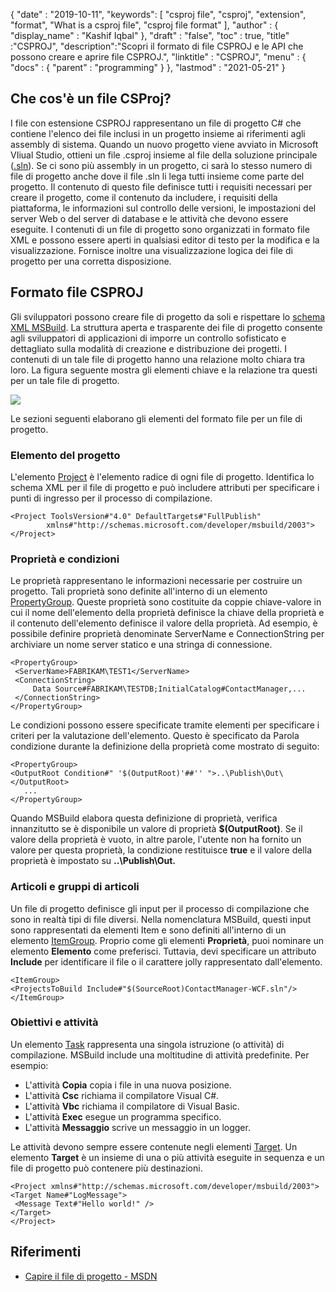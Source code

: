 {
  "date" : "2019-10-11",
  "keywords": [ "csproj file", "csproj", "extension", "format", "What is a csproj file", "csproj file format" ],
  "author" : {
    "display_name" : "Kashif Iqbal"
},
  "draft" : "false",
  "toc" : true,
  "title" :"CSPROJ",
  "description":"Scopri il formato di file CSPROJ e le API che possono creare e aprire file CSPROJ.",
  "linktitle" : "CSPROJ",
  "menu" : {
    "docs" : {
      "parent" : "programming"
}
},
  "lastmod" : "2021-05-21"
}

## Che cos'è un file CSProj?
I file con estensione CSPROJ rappresentano un file di progetto C# che contiene l'elenco dei file inclusi in un progetto insieme ai riferimenti agli assembly di sistema. Quando un nuovo progetto viene avviato in Microsoft VIiual Studio, ottieni un file .csproj insieme al file della soluzione principale ([.sln](/it/programming/sln/)). Se ci sono più assembly in un progetto, ci sarà lo stesso numero di file di progetto anche dove il file .sln li lega tutti insieme come parte del progetto. Il contenuto di questo file definisce tutti i requisiti necessari per creare il progetto, come il contenuto da includere, i requisiti della piattaforma, le informazioni sul controllo delle versioni, le impostazioni del server Web o del server di database e le attività che devono essere eseguite. I contenuti di un file di progetto sono organizzati in formato file XML e possono essere aperti in qualsiasi editor di testo per la modifica e la visualizzazione. Fornisce inoltre una visualizzazione logica dei file di progetto per una corretta disposizione.

## Formato file CSPROJ #

Gli sviluppatori possono creare file di progetto da soli e rispettare lo [schema XML MSBuild](https://msdn.microsoft.com/library/5dy88c2e.aspx). La struttura aperta e trasparente dei file di progetto consente agli sviluppatori di applicazioni di imporre un controllo sofisticato e dettagliato sulla modalità di creazione e distribuzione dei progetti. I contenuti di un tale file di progetto hanno una relazione molto chiara tra loro. La figura seguente mostra gli elementi chiave e la relazione tra questi per un tale file di progetto.

![](https://learn.microsoft.com/en-us/aspnet/web-forms/overview/deployment/web-deployment-in-the-enterprise/understanding-the-project-file/_static/image2.png)

Le sezioni seguenti elaborano gli elementi del formato file per un file di progetto.

### Elemento del progetto ###

L'elemento [Project](https://msdn.microsoft.com/library/bcxfsh87.aspx) è l'elemento radice di ogni file di progetto. Identifica lo schema XML per il file di progetto e può includere attributi per specificare i punti di ingresso per il processo di compilazione.

```
<Project ToolsVersion#"4.0" DefaultTargets#"FullPublish"
        xmlns#"http://schemas.microsoft.com/developer/msbuild/2003">
</Project>
```

### Proprietà e condizioni

Le proprietà rappresentano le informazioni necessarie per costruire un progetto. Tali proprietà sono definite all'interno di un elemento [PropertyGroup](https://msdn.microsoft.com/library/t4w159bs.aspx). Queste proprietà sono costituite da coppie chiave-valore in cui il nome dell'elemento della proprietà definisce la chiave della proprietà e il contenuto dell'elemento definisce il valore della proprietà. Ad esempio, è possibile definire proprietà denominate ServerName e ConnectionString per archiviare un nome server statico e una stringa di connessione.

```
<PropertyGroup>    
 <ServerName>FABRIKAM\TEST1</ServerName>
 <ConnectionString>
     Data Source#FABRIKAM\TESTDB;InitialCatalog#ContactManager,...
 </ConnectionString>
</PropertyGroup>
```

Le condizioni possono essere specificate tramite elementi per specificare i criteri per la valutazione dell'elemento. Questo è specificato da Parola condizione durante la definizione della proprietà come mostrato di seguito:

```
<PropertyGroup>
<OutputRoot Condition#" '$(OutputRoot)'##'' ">..\Publish\Out\</OutputRoot>
   ...
</PropertyGroup>
```

Quando MSBuild elabora questa definizione di proprietà, verifica innanzitutto se è disponibile un valore di proprietà **$(OutputRoot)**. Se il valore della proprietà è vuoto, in altre parole, l'utente non ha fornito un valore per questa proprietà, la condizione restituisce **true** e il valore della proprietà è impostato su **..\Publish\Out.**

### Articoli e gruppi di articoli

Un file di progetto definisce gli input per il processo di compilazione che sono in realtà tipi di file diversi. Nella nomenclatura MSBuild, questi input sono rappresentati da elementi Item e sono definiti all'interno di un elemento [ItemGroup](https://msdn.microsoft.com/library/646dk05y.aspx). Proprio come gli elementi **Proprietà**, puoi nominare un elemento **Elemento** come preferisci. Tuttavia, devi specificare un attributo **Include** per identificare il file o il carattere jolly rappresentato dall'elemento.

```
<ItemGroup>
<ProjectsToBuild Include#"$(SourceRoot)ContactManager-WCF.sln"/>
</ItemGroup>
```

### Obiettivi e attività

Un elemento [Task](https://msdn.microsoft.com/library/77f2hx1s.aspx) rappresenta una singola istruzione (o attività) di compilazione. MSBuild include una moltitudine di attività predefinite. Per esempio:

* L'attività **Copia** copia i file in una nuova posizione.
* L'attività **Csc** richiama il compilatore Visual C#.
* L'attività **Vbc** richiama il compilatore di Visual Basic.
* L'attività **Exec** esegue un programma specifico.
* L'attività **Messaggio** scrive un messaggio in un logger.

Le attività devono sempre essere contenute negli elementi [Target](https://msdn.microsoft.com/library/t50z2hka.aspx). Un elemento **Target** è un insieme di una o più attività eseguite in sequenza e un file di progetto può contenere più destinazioni.

```
<Project xmlns#"http://schemas.microsoft.com/developer/msbuild/2003">
<Target Name#"LogMessage">
 <Message Text#"Hello world!" />
</Target>
</Project>
```

## Riferimenti

* [Capire il file di progetto - MSDN](https://learn.microsoft.com/en-us/aspnet/web-forms/overview/deployment/web-deployment-in-the-enterprise/understanding-the-project-file)

